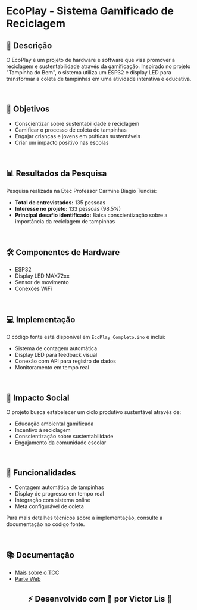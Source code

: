 # EcoPlay - Sistema Gamificado de Reciclagem

## 📝 Descrição
O EcoPlay é um projeto de hardware e software que visa promover a reciclagem e sustentabilidade através da gamificação. Inspirado no projeto "Tampinha do Bem", o sistema utiliza um ESP32 e display LED para transformar a coleta de tampinhas em uma atividade interativa e educativa.

<br>

## 🎯 Objetivos
- Conscientizar sobre sustentabilidade e reciclagem
- Gamificar o processo de coleta de tampinhas
- Engajar crianças e jovens em práticas sustentáveis
- Criar um impacto positivo nas escolas

<br>

## 📊 Resultados da Pesquisa
Pesquisa realizada na Etec Professor Carmine Biagio Tundisi:
- **Total de entrevistados:** 135 pessoas
- **Interesse no projeto:** 133 pessoas (98.5%)
- **Principal desafio identificado:** Baixa conscientização sobre a importância da reciclagem de tampinhas

<br>

## 🛠️ Componentes de Hardware
- ESP32
- Display LED MAX72xx
- Sensor de movimento
- Conexões WiFi

<br>

## 💻 Implementação
O código fonte está disponível em `EcoPlay_Completo.ino` e inclui:
- Sistema de contagem automática
- Display LED para feedback visual
- Conexão com API para registro de dados
- Monitoramento em tempo real

<br>

## 🌱 Impacto Social
O projeto busca estabelecer um ciclo produtivo sustentável através de:
- Educação ambiental gamificada
- Incentivo à reciclagem
- Conscientização sobre sustentabilidade
- Engajamento da comunidade escolar

<br>

## 📡 Funcionalidades
- Contagem automática de tampinhas
- Display de progresso em tempo real
- Integração com sistema online
- Meta configurável de coleta

Para mais detalhes técnicos sobre a implementação, consulte a documentação no código fonte.

<br>

## 📚 Documentação
- [Mais sobre o TCC](https://www.linkedin.com/feed/update/urn:li:activity:7268707865601744898/)
- [Parte Web](https://github.com/Victor-Lis/EcoPlay-Web)

<br>

<div style="width: 100%;"><h2 align="center" style="margin: 0 auto;">⚡ Desenvolvido com 💙 por Victor Lis 🚀</h2></div>
